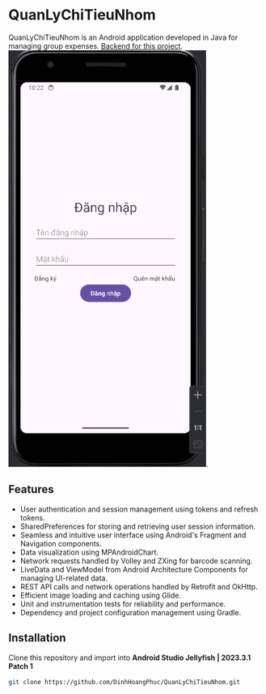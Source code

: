 # QuanLyChiTieuNhom
QuanLyChiTieuNhom is an Android application developed in Java for managing group expenses. [Backend for this project](https://github.com/DinhHoangPhuc/QuanLyChiTieuNhom_backend).
![Demo](demo.gif).

## Features

- User authentication and session management using tokens and refresh tokens.
- SharedPreferences for storing and retrieving user session information.
- Seamless and intuitive user interface using Android's Fragment and Navigation components.
- Data visualization using MPAndroidChart.
- Network requests handled by Volley and ZXing for barcode scanning.
- LiveData and ViewModel from Android Architecture Components for managing UI-related data.
- REST API calls and network operations handled by Retrofit and OkHttp.
- Efficient image loading and caching using Glide.
- Unit and instrumentation tests for reliability and performance.
- Dependency and project configuration management using Gradle.

## Installation

Clone this repository and import into **Android Studio Jellyfish | 2023.3.1 Patch 1**
```bash
git clone https://github.com/DinhHoangPhuc/QuanLyChiTieuNhom.git
```
